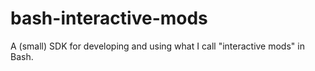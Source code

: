 # bash-interactive-mods
A (small) SDK for developing and using what I call "interactive mods" in Bash.
